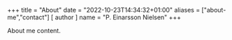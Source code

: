 +++
title = "About"
date = "2022-10-23T14:34:32+01:00"
aliases = ["about-me","contact"]
[ author ]
  name = "P. Einarsson Nielsen"
+++

About me content.